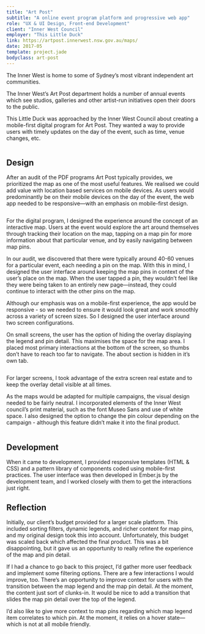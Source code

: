 ```yaml
---
title: "Art Post"
subtitle: "A online event program platform and progressive web app"
role: "UX & UI Design, Front-end Development"
client: "Inner West Council"
employer: "This Little Duck"
link: https://artpost.innerwest.nsw.gov.au/maps/
date: 2017-05
template: project.jade
bodyclass: art-post
---
```


<p class="large">The Inner West is home to some of Sydney’s most vibrant independent art communities.
</p>

The Inner West’s Art Post department holds a number of annual events which see studios, galleries and other artist-run initiatives open their doors to the public.

This Little Duck was approached by the Inner West Council about creating a mobile-first digital program for Art Post. They wanted a way to provide users with timely updates on the day of the event, such as time, venue changes, etc.

<picture>
  <source srcset="art-post--pdf.jpg 1x, art-post--pdf@2x.jpg 2x">
  <img src="art-post--pdf.jpg" alt="" class="case-study__img-inline">
</picture>

## Design

After an audit of the PDF programs Art Post typically provides, we prioritized the map as one of the most useful features. We realised we could add value with location based services on mobile devices. As users would predominantly be on their mobile devices on the day of the event, the web app needed to be responsive—with an emphasis on mobile-first design.

<div class="case-study__img-full">
  <div class="grid grid--sm">
    <div class="grid__item grid__item--2">
      <div class="device-iphone">
        <picture>
          <source srcset="art-post--mobile-1.jpg 1x, art-post--mobile-1@2x.jpg 2x">
          <img src="art-post--mobile-1.jpg" alt="" class="img--full">
        </picture>
       </div>
    </div>
    <div class="grid__item grid__item--2">
      <div class="device-iphone">
        <picture>
          <source srcset="art-post--mobile-2.jpg 1x, art-post--mobile-2@2x.jpg 2x">
          <img src="art-post--mobile-2.jpg" alt="" class="img--full">
        </picture>
       </div>
    </div>
    <div class="grid__item grid__item--2">
      <div class="device-iphone">
        <picture>
          <source srcset="art-post--mobile-3.jpg 1x, art-post--mobile-3@2x.jpg 2x">
          <img src="art-post--mobile-3.jpg" alt="" class="img--full">
        </picture>
       </div>
    </div>
  </div>
</div>

For the digital program, I designed the experience around the concept of an interactive map. Users at the event would explore the art around themselves through tracking their location on the map, tapping on a map pin for more information about that particular venue, and by easily navigating between map pins.

In our audit, we discovered that there were typically around 40-60 venues for a particular event, each needing a pin on the map. With this in mind, I designed the user interface around keeping the map pins in context of the user’s place on the map. When the user tapped a pin, they wouldn’t feel like they were being taken to an entirely new page—instead, they could continue to interact with the other pins on the map.

Although our emphasis was on a mobile-first experience, the app would be responsive - so we needed to ensure it would look great and work smoothly across a variety of screen sizes. So I designed the user interface around two screen configurations.

On small screens, the user has the option of hiding the overlay displaying the legend and pin detail. This maximises the space for the map area. I placed most primary interactions at the bottom of the screen, so thumbs don’t have to reach too far to navigate. The about section is hidden in it’s own tab.

<picture>
  <source srcset="art-post--desktop.jpg 1x, art-post--desktop@2x.jpg 2x">
  <img src="art-post--desktop.jpg" alt="" class="case-study__img-full device-desktop">
</picture>

For larger screens, I took advantage of the extra screen real estate and to keep the overlay detail visible at all times.

As the maps would be adapted for multiple campaigns, the visual design needed to be fairly neutral. I incorporated elements of the Inner West council’s print material, such as the font Museo Sans and use of white space. I also designed the option to change the pin colour depending on the campaign - although this feature didn’t make it into the final product.

<picture>
  <source srcset="art-post--patternlab.jpg 1x, art-post--patternlab@2x.jpg 2x">
  <img src="art-post--patternlab.jpg" alt="" class="case-study__img-inline border">
</picture>


## Development

When it came to development, I provided responsive templates (HTML & CSS) and a pattern library of components coded using mobile-first practices. The user interface was then developed in Ember.js by the development team, and I worked closely with them to get the interactions just right.

## Reflection

Initially, our client’s budget provided for a larger scale platform. This included sorting filters, dynamic legends, and richer content for map pins, and my original design took this into account. Unfortunately, this budget was scaled back which affected the final product. This was a bit disappointing, but it gave us an opportunity to really refine the experience of the map and pin detail.

If I had a chance to go back to this project, I’d gather more user feedback and implement some filtering options. There are a few interactions I would improve, too. There’s an opportunity to improve context for users with the transition between the map legend and the map pin detail. At the moment, the content just sort of clunks-in. It would be nice to add a transition that slides the map pin detail over the top of the legend.

I’d also like to give more context to map pins regarding which map legend item correlates to which pin. At the moment, it relies on a hover state—which is not at all mobile friendly.